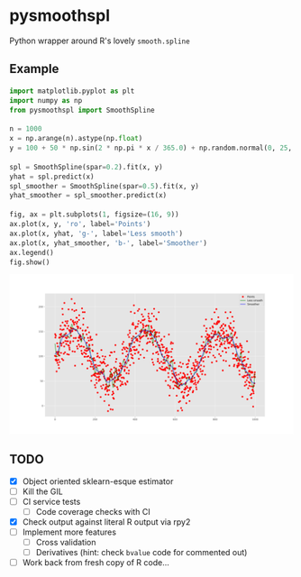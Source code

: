 # pysmoothspl
Python wrapper around R's lovely `smooth.spline`

## Example

``` python
import matplotlib.pyplot as plt
import numpy as np
from pysmoothspl import SmoothSpline

n = 1000
x = np.arange(n).astype(np.float)
y = 100 + 50 * np.sin(2 * np.pi * x / 365.0) + np.random.normal(0, 25, n)

spl = SmoothSpline(spar=0.2).fit(x, y)
yhat = spl.predict(x)
spl_smoother = SmoothSpline(spar=0.5).fit(x, y)
yhat_smoother = spl_smoother.predict(x)

fig, ax = plt.subplots(1, figsize=(16, 9))
ax.plot(x, y, 'ro', label='Points')
ax.plot(x, yhat, 'g-', label='Less smooth')
ax.plot(x, yhat_smoother, 'b-', label='Smoother')
ax.legend()
fig.show()
```
![Example](./docs/media/example_splines.png)


## TODO

* [x] Object oriented sklearn-esque estimator
* [ ] Kill the GIL
* [ ] CI service tests
    * [ ] Code coverage checks with CI
* [x] Check output against literal R output via rpy2
* [ ] Implement more features
    * [ ] Cross validation
    * [ ] Derivatives (hint: check `bvalue` code for commented out)
* [ ] Work back from fresh copy of R code...

